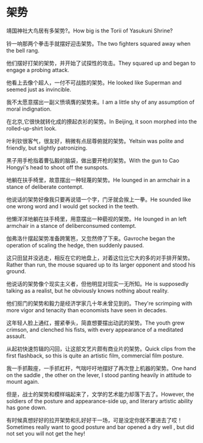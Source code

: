 # 架势

<p><span class="chinese">靖国神社大鸟居有多架势?。</span><span class="english">How big is the Torii of Yasukuni Shrine?</span></p>

<p><span class="chinese">铃一响那两个拳击手就摆好迎击架势。</span><span class="english">The two fighters squared away when the bell rang.</span></p>

<p><span class="chinese">他们摆好打架的架势，并开始了试探性的攻击。</span><span class="english">They squared up and began to engage a probing attack.</span></p>

<p><span class="chinese">他看上去像个超人，一付不可战胜的架势。</span><span class="english">He looked like Superman and seemed just as invincible.</span></p>

<p><span class="chinese">我不太愿意摆出一副义愤填膺的架势来。</span><span class="english">I am a little shy of any assumption of moral indignation.</span></p>

<p><span class="chinese">在北京,它很快就转化成的撩起衣衫的架势。</span><span class="english">In Beijing, it soon morphed into the rolled-up-shirt look.</span></p>

<p><span class="chinese">叶利钦很客气，很友好，稍微有点屈尊俯就的架势。</span><span class="english">Yeltsin was polite and friendly, but slightly patronizing.</span></p>

<p><span class="chinese">黑子用手枪指着曹弘毅的脑袋，做出要开枪的架势。</span><span class="english">With the gun to Cao Hongyi's head to shoot off the sunspots.</span></p>

<p><span class="chinese">地躺在扶手椅里，故意摆出一种轻蔑的架势。</span><span class="english">He lounged in an armchair in a stance of deliberate contempt.</span></p>

<p><span class="chinese">他说话的架势好像我只要再说错一个字，门牙就会挨上一拳。</span><span class="english">He sounded like one wrong word and I would get socked in the teeth.</span></p>

<p><span class="chinese">他懒洋洋地躺在扶手椅里，用意摆出一种藐视的架势。</span><span class="english">He lounged in an left armchair in a stance of deliberconsumed contempt.</span></p>

<p><span class="chinese">伽弗洛什摆起架势准备跨篱笆，又忽然停了下来。</span><span class="english">Gavroche began the operation of scaling the hedge, then suddenly paused.</span></p>

<p><span class="chinese">这只田鼠并没逃走，相反在它的地盘上，对着这位比它大的多的对手排开架势。</span><span class="english">Rather than run, the mouse squared up to its larger opponent and stood his ground.</span></p>

<p><span class="chinese">他说话的架势像个现实主义者，但他明显对现实一无所知。</span><span class="english">He is supposedly talking as a realist, but he obviously knows nothing about reality.</span></p>

<p><span class="chinese">他们抠门的架势和毅力是经济学家几十年未曾见到的。</span><span class="english">They're scrimping with more vigor and tenacity than economists have seen in decades.</span></p>

<p><span class="chinese">这年轻人脸上通红，握紧拳头，简直想要摆出动武的架势。</span><span class="english">The youth grew crimson, and clenched his fists, with every appearance of a meditated assault.</span></p>

<p><span class="chinese">从起初快速剪辑的闪回，让这部文艺片颇有商业片的架势。</span><span class="english">Quick clips from the first flashback, so this is quite an artistic film, commercial film posture.</span></p>

<p><span class="chinese">我一手抓鞍座，一手抓杠杆，气喘吁吁地摆好了再次登上机器的架势。</span><span class="english">One hand on the saddle , the other on the lever, I stood panting heavily in attitude to mount again.</span></p>

<p><span class="chinese">但是，战士的架势和模样端起来了，文学的艺术能力却落下去了。</span><span class="english">However, the soldiers of the posture and appearance-side up, and literary artistic ability has gone down.</span></p>

<p><span class="chinese">有时候真想好好的拉开架势和扎好好干一场，可是没定你就不要进去了哎！</span><span class="english">Sometimes really want to good posture and bar opened a dry well , but did not set you will not get the hey!</span></p>

